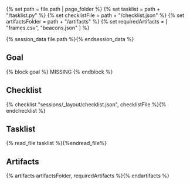 {% set path = file.path | page_folder %}
{% set tasklist = path + "/tasklist.py" %}
{% set checklistFile = path + "/checklist.json" %}
{% set artifactsFolder = path + "/artifacts" %}
{% set requiredArtifacts = [ "frames.csv", "beacons.json" ] %}

{% session_data file.path %}{% endsession_data %}

## Goal
{% block goal %}
MISSING
{% endblock %}

## Checklist
{% checklist "sessions/_layout/checklist.json", checklistFile %}{% endchecklist %}

## Tasklist
{% read_file tasklist %}{%endread_file%}

## Artifacts
{% artifacts artifactsFolder, requiredArtifacts %}{% endartifacts %}
